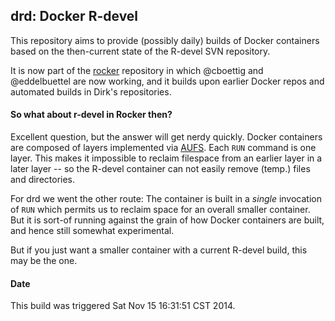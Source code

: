 ## drd: Docker R-devel 

This repository aims to provide (possibly daily) builds of Docker containers based on
the then-current state of the R-devel SVN repository.

It is now part of the [rocker](https://github.com/eddelbuettel/rocker)
repository in which @cboettig and @eddelbuettel are now working, and it
builds upon earlier Docker repos and automated builds in Dirk's repositories.

#### So what about r-devel in Rocker then?

Excellent question, but the answer will get nerdy quickly.  Docker containers
are composed of layers implemented via [AUFS](http://en.wikipedia.org/wiki/Aufs).
Each `RUN` command is one layer. This makes it impossible to reclaim
filespace from an earlier layer in a later layer -- so the R-devel container
can not easily remove (temp.) files and directories.

For drd we went the other route: The container is built in a _single_
invocation of `RUN` which permits us to reclaim space for an overall smaller
container.  But it is sort-of running against the grain of how Docker
containers are built, and hence still somewhat experimental.

But if you just want a smaller container with a current R-devel build, this
may be the one.

#### Date

This build was triggered Sat Nov 15 16:31:51 CST 2014.

